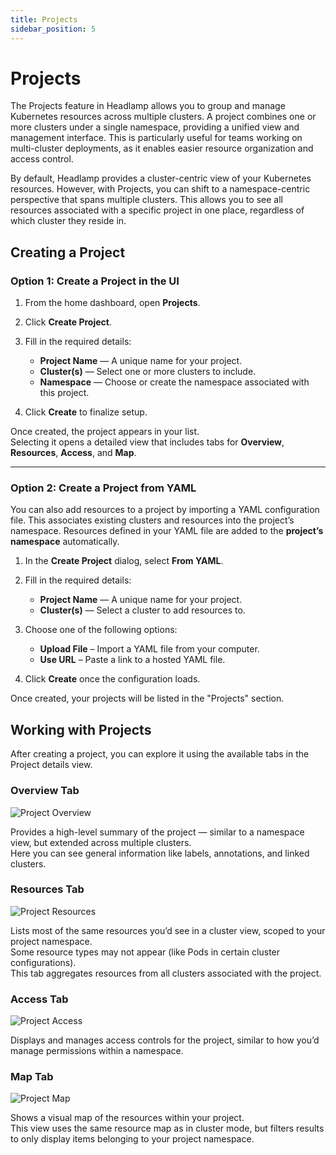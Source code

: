 ```yaml
---
title: Projects
sidebar_position: 5
---
```


# Projects

The Projects feature in Headlamp allows you to group and manage Kubernetes resources across multiple clusters. A project combines one or more clusters under a single namespace, providing a unified view and management interface. This is particularly useful for teams working on multi-cluster deployments, as it enables easier resource organization and access control.

By default, Headlamp provides a cluster-centric view of your Kubernetes resources. However, with Projects, you can shift to a namespace-centric perspective that spans multiple clusters. This allows you to see all resources associated with a specific project in one place, regardless of which cluster they reside in.

## Creating a Project

### Option 1: Create a Project in the UI

1. From the home dashboard, open **Projects**.
2. Click **Create Project**.
3. Fill in the required details:

   - **Project Name** — A unique name for your project.
   - **Cluster(s)** — Select one or more clusters to include.
   - **Namespace** — Choose or create the namespace associated with this project.

4. Click **Create** to finalize setup.

Once created, the project appears in your list.  
Selecting it opens a detailed view that includes tabs for **Overview**, **Resources**, **Access**, and **Map**.

---

### Option 2: Create a Project from YAML

You can also add resources to a project by importing a YAML configuration file. This associates existing clusters and resources into the project’s namespace.
Resources defined in your YAML file are added to the **project’s namespace** automatically.

1. In the **Create Project** dialog, select **From YAML**.
2. Fill in the required details:

   - **Project Name** — A unique name for your project.
   - **Cluster(s)** — Select a cluster to add resources to.

3. Choose one of the following options:
   - **Upload File** – Import a YAML file from your computer.
   - **Use URL** – Paste a link to a hosted YAML file.
4. Click **Create** once the configuration loads.

Once created, your projects will be listed in the "Projects" section.

## Working with Projects

After creating a project, you can explore it using the available tabs in the Project details view.

### Overview Tab

![Project Overview](https://github.com/user-attachments/assets/a03ed234-e734-47e2-86d6-2bf11bf71963)

Provides a high-level summary of the project — similar to a namespace view, but extended across multiple clusters.  
Here you can see general information like labels, annotations, and linked clusters.

### Resources Tab

![Project Resources](https://github.com/user-attachments/assets/fbca87df-34ad-423f-995c-3c04d72ac5b9)

Lists most of the same resources you’d see in a cluster view, scoped to your project namespace.  
Some resource types may not appear (like Pods in certain cluster configurations).  
This tab aggregates resources from all clusters associated with the project.

### Access Tab

![Project Access](https://github.com/user-attachments/assets/c0e56948-6fdd-4a4e-b678-7cb5418cb9a3)

Displays and manages access controls for the project, similar to how you’d manage permissions within a namespace.

### Map Tab

![Project Map](https://github.com/user-attachments/assets/87341cfd-3978-4555-b34b-020e4666c789)

Shows a visual map of the resources within your project.  
This view uses the same resource map as in cluster mode, but filters results to only display items belonging to your project namespace.
